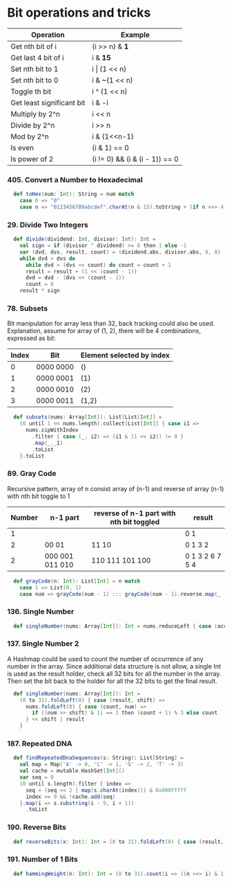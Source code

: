 # Bit operations and tricks
| Operation | Example                        |
| ------ |--------------------------------|
| Get nth bit of i | (i >> n) & **1**               |
| Get last 4 bit of i | i & **15**                     |
| Set nth bit to 1 | i &#124; (1 << n)              |
| Set nth bit to 0 | i & ~(1 << n)                  |
| Toggle th bit | i ^ (1 << n)                   |
| Get least significant bit | i & -i                         |
| Multiply by 2^n | i << n                         |
| Divide by 2^n | i >> n                         |
| Mod by 2^n | i & (1<<n-1)                   |
| Is even | (i & 1) == 0                   |
| Is power of 2 | (i != 0) && (i & (i - 1)) == 0 |

### 405. Convert a Number to Hexadecimal
```scala
  def toHex(num: Int): String = num match
    case 0 => "0"
    case n => "0123456789abcdef".charAt(n & 15).toString + (if n >>> 4 != 0 then toHex(n >>> 4) else "")
```

### 29. Divide Two Integers
```scala
  def divide(dividend: Int, divisor: Int): Int =
    val sign = if (divisor ^ dividend) >= 0 then 1 else -1
    var (dvd, dvs, result, count) = (dividend.abs, divisor.abs, 0, 0)
    while dvd > dvs do
      while dvd > (dvs << count) do count = count + 1
      result = result + (1 << (count - 1))
      dvd = dvd - (dvs << (count - 1))
      count = 0
    result * sign
```

### 78. Subsets
Bit manipulation for array less than 32, back tracking could also be used.
Explanation, assume for array of (1, 2), there will be 4 combinations, expressed as bit:

|Index| Bit | Element selected by index|
|---|---|---|
|0 | 0000 0000 | () |
|1 | 0000 0001 | (1) |
|2 | 0000 0010 | (2) |
|3 | 0000 0011 | (1,2) |
```scala
  def subsets(nums: Array[Int]): List[List[Int]] =
    (0 until 1 << nums.length).collect[List[Int]] { case i1 =>
      nums.zipWithIndex
        .filter { case (_, i2) => (i1 & (1 << i2)) != 0 }
        .map(_._1)
        .toList
    }.toList
```

### 89. Gray Code
Recursive pattern, array of n consist array of (n-1) and reverse of array (n-1) with nth bit toggle to 1 

|Number| n-1 part | reverse of n-1 part with nth bit toggled | result |
|---|---|---|---|
|1 |  |  | 0 1 |
|2 | 00 01 | 11 10 | 0 1 3 2 |
|2 | 000 001 011 010 | 110 111 101 100 | 0 1 3 2 6 7 5 4 |
```scala
  def grayCode(n: Int): List[Int] = n match
    case 1 => List(0, 1)
    case num => grayCode(num - 1) ::: grayCode(num - 1).reverse.map(_ | (1 << (num - 1)))
```

### 136. Single Number
```scala
  def singleNumber(nums: Array[Int]): Int = nums.reduceLeft { case (acc, num) => acc ^ num }
```

### 137. Single Number 2
A Hashmap could be used to count the number of occurrence of any number in the array.
Since additional data structure is not allow, a single Int is used as the result holder, check all 32 bits for all the number in the array.
Then set the bit back to the holder for all the 32 bits to get the final result.
```scala
  def singleNumber(nums: Array[Int]): Int =
    (0 to 31).foldLeft(0) { case (result, shift) =>
      nums.foldLeft(0) { case (count, num) =>
        if ((num >> shift) & 1) == 1 then (count + 1) % 3 else count
      } << shift | result
    }
```

### 187. Repeated DNA
```scala
  def findRepeatedDnaSequences(s: String): List[String] =
    val map = Map('A' -> 0, 'C' -> 1, 'G' -> 2, 'T' -> 3)
    val cache = mutable.HashSet[Int]()
    var seq = 0
    (0 until s.length).filter { index =>
      seq = (seq << 2 | map(s.charAt(index))) & 0x000fffff
      index >= 9 && !cache.add(seq)
    }.map(i => s.substring(i - 9, i + 1))
      .toList
```

### 190. Reverse Bits
```scala
  def reverseBits(x: Int): Int = (0 to 31).foldLeft(0) { case (result, index) => (result << 1) | (x >> index & 1) }
```

### 191. Number of 1 Bits
```scala
  def hammingWeight(n: Int): Int = (0 to 31).count(i => ((n >>> i) & 1) == 1)
```